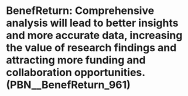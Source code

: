 # BenefReturn: __Comprehensive analysis will lead to better insights and more accurate data, increasing the value of research findings and attracting more funding and collaboration opportunities.__ (PBN__BenefReturn_961)

